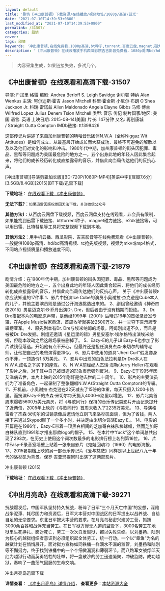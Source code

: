 ```yaml
---
layout: default
title: '剧情《冲出康普顿》下载资源/在线播放/视频地址/1080p/高清/蓝光'
date: "2021-07-10T14:39:53+0800"
last_modified_at: "2021-07-10T14:39:53+0800"
permalink: /31507/
categories: 剧情
cover:
tags: 剧情
keywords: '冲出康普顿,在线免费看,1080p高清,bt种子,torrent,百度云盘,magnet,磁力链,迅雷下载资源'
description: '《冲出康普顿》在线云播放手机西瓜影院吉吉影音免费看，1080p高清bd/hd未删减完整版和tc抢先枪版，mkv/mp4格式，附带bt/torrent种子、magnet/磁力链、百度云盘、网盘资源迅雷下载链接'
---
```


>内容采集生成，如果链接失效，多试几个。


## 《冲出康普顿》在线观看和高清下载-31507

导演: F·加里·格雷 编剧: Andrea Berloff S. Leigh Savidge 谢尔顿·特纳 Alan Wenkus 主演: 阿尔迪斯·霍吉 Jason Mitchell 科里·霍金斯 小尼尔·布朗 O’Shea Jackson Jr. 科瑞·雷诺兹 Allen Maldonado Angela Elayne Gibbs 马修·博兰 Wilfred Lopez Julius Denem Tsion Mitchell 类型: 音乐 传记 制片国家/地区: 美国 语言: 英语 上映日期: 2015-08-14(美国) 片长: 147分钟 又名: 再别康城 / Straight Outta Compton IMDb链接: tt1398426

这部传记片讲述了来自加州康普顿的嘻哈音乐团体N.W.A（全称Niggaz Wit Attitudes）是如何成立、从最基层开始成长而大获成功、最终不可避免的解散以及以及他们对文化的影响和冲击。1980年代中期，加州康普顿的街头因犯罪、毒品、黑帮等问题成为美国最危险的地方之一，五个出身此地的年轻人因此集合起来，将他们的成长经历转化成直接露骨的音乐，并借此向当局传达他们的反抗心声。


[冲出康普顿][导演剪辑加长版][BD-720P/1080P-MP4][英语中字][豆瓣7.6分][3.5GB/8.4GB][2015][BT下载/迅雷下载]

**下载地址**： [在线观看下载 《冲出康普顿》](https://www.btdx8.com/torrent/straight_outta_compton_2015.html) 


**无法下载?**：`如果迅雷因版权原因无法下载，关注微信公众号 `

**其他方法1**：从百度云网盘下载视频，百度云网盘支持在线观看，非会员有限制，如果能找到迅雷下载链接、bt/torrent种子、magnet磁力链接、e2dk链接等，可以用迅雷、比特彗星等工具将完整视频下载到本地。

**其他方法2**：用手机云播、西瓜影院、吉吉影音等在线免费观看《冲出康普顿》，一般提供1080p高清、hd/bd高清视频、tc抢先版视频，视频为mkv或mp4格式，不同站点视频质量和播放速度不同。


## 《冲出康普顿》在线观看和高清下载-21879

剧情介绍：在1980年代中期，加州康普顿的街头因犯罪、毒品、黑帮等问题成为美国最危险的地方之一，五个出身此地的年轻人因此集合起来，将他们的成长经历转化成直接露骨的音乐，并借此向当局传达他们的反抗心声。 关于《冲出康普顿》你应该知道的17件事 1、影片中扮演Ice Cube的演员小奥谢拉·杰克逊是Cube本人的儿子，其他主要演员则是通过公开海选挑选出来的。 2、剧组曾经邀请《神奇四侠2015》男星迈克尔·B·乔丹出演Dr. Dre，但后者由于没有档期而拒绝。 3、Dr. Dre搭配本片的电影原声带，是他继1999年《2001》后暌违16年的首张录音室专辑，在Apple Music独家串流，首周收听就突破2500万次，并一举夺下告示牌专辑榜亚军。 4、原先剧本有Dr. Dre与埃米纳姆的场景，阿姆刚出道不久，而且是被被Dr. Dre发掘。剧组还邀请《星运里的错》男星安塞尔·埃尔格特出演埃米纳姆，但剧本改动之后这段场景被删掉了。 5、Eazy-E的儿子Lil Eazy-E也参加了影片试镜但落选。开始他有点不开心，但最终还是担任演员杰森·米切尔的辅导老师，让他把自己的老爸演得更神似。 6、影片中使用的道具“Jheri Curl”假发套身价不菲，一顶造价1.5万美元。 7、影片中出现的白色法拉利是Dr Dre本人在N.W.A.成名之下买下的座驾。 8、N.W.A前经纪人杰瑞·海勒(Jerry Heller)在观看了影片之后，对于其中自己被塑造的形象表示强烈反对。 9、Eazy-E于1995年因艾滋病去世，本片上映的2015年刚好是他去世的二十周年。 10、影片的主要演员们为了准备角色，一起录制了整张翻唱N.W.A《Straight Outta Compton》的专辑。 11、开机前，小奥谢拉·杰克逊在22天减去了15磅的体重，每天只摄入1200卡路里。而扮演Eazy-E的杰森·米切尔每天摄入4000卡路里以增肥。 12、影片北美首周末爆收5600万美元票房，将《与歌同行》保持的音乐传记类影片开画记录提升了近两倍，2005年上映的《与歌同行》首周末收入了2235万美元。 13、导演格雷看了杰森·米切尔的试镜录像后邀请他立刻飞来洛杉矶面谈，但为了省钱，两人接下来通过Skyped聊了一个多小时，并决定由米切尔饰演Eazy E.。 14、电影的开篇是在1986年，Eazy-E带着一顶黑白相间的芝加哥白袜队棒球帽，然而芝加哥白袜队直到1991年才推出那款logo的帽子。 15、在本片中“fuck”这个单词总共出现了293次，在历史上使用这个词次数最多的电影排行榜上名列第16位。 16、片中Easy-E录音室墙壁上贴着一张来自影片《鬼娃回魂2》（1990）的电影海报。 17、2015暑期档上映的另一部音乐传记片《爱与慈悲》同样是以上世纪八九十年代的洛杉矶为背景。保罗·吉亚玛提同时出演了这两部影片。


冲出康普顿 (2015)

**下载地址**： [在线观看下载 《冲出康普顿》](https://www.btbtdy.me/btdy/dy621.html) 


## 《冲出月亮岛》在线观看和高清下载-39271

抗战爆发后，中国军队坚持持久抗战，粉碎了日军“三个月灭亡中国&rdquo;的妄想，深陷战争泥潭、耗尽国力和资源后，日军大本营对中国战区的日军提出以战养战、自给自足的无奈要求。东北日军按大本营的要求，在月亮岛秘密兴建劳工营，抓捕3000余百姓和战俘充当劳工。在日军狱方惨无人道的监管下，3000名劳工在地狱里生死挣扎。面对死亡，劳工一次次自发越狱，都以失败告终。以刘墨扬、陆刚为核心的越狱组织者意识到必须组织起全体劳工，统一行动。一个以“章鱼”为名的越狱计划在悄悄展开。面对狱方宣称如同铁桶一样滴水不漏的监管，刘墨扬和陆刚等不懈努力，终于找到铁桶中的一个个细微漏洞和薄弱环节，而八路军女战俘邱天红为越狱行动而英勇牺牲的壮举，将一盘散沙的劳工迅速凝聚，冲破监防，成功越狱，奏响了一曲荡气回肠的生命交响。<!---剧情end--->


冲出月亮岛迅雷下载

**详情查看**： [《冲出月亮岛》详情介绍](/movie/39271/)， **查看更多**：[本站资源大全](/movie/t/all/)

